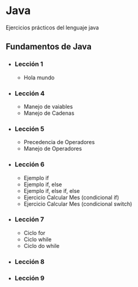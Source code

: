 # Java
Ejercicios prácticos del lenguaje java 

## Fundamentos de Java

* ### Lección 1
   + Hola mundo
 
* ### Lección 4

    + Manejo de vaiables
    + Manejo de Cadenas
 
* ### Lección 5
   
    + Precedencia de Operadores
    + Manejo de Operadores

* ### Lección 6
    
    + Ejemplo if
    + Ejemplo if, else
    + Ejemplo if, else if, else
    + Ejercicio Calcular Mes (condicional if)
    + Ejercicio Calcular Mes (condicional switch)

* ### Lección 7
    
    + Ciclo for
    + Ciclo while
    + Ciclo do while
    
* ### Lección 8

* ### Lección 9
